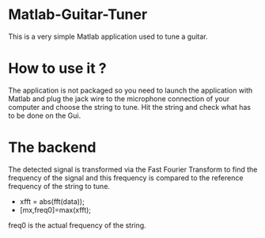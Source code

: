 # Matlab-Guitar-Tuner
This is a very simple Matlab application used to tune a guitar.

# How to use it ?
The application is not packaged so you need to launch the application with Matlab and plug the jack wire to the microphone connection of your computer and choose the string to tune. Hit the string and check what has to be done on the Gui.

# The backend
The detected signal is transformed via the Fast Fourier Transform to find the frequency of the signal and this frequency is compared to the reference frequency of the string to tune.
* xfft = abs(fft(data));
* [mx,freq0]=max(xfft);

freq0 is the actual frequency of the string.
